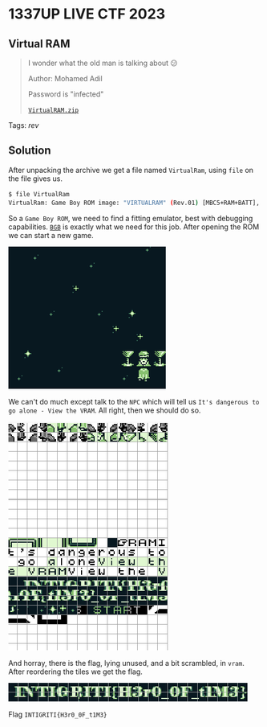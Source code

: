 # 1337UP LIVE CTF 2023

## Virtual RAM

> I wonder what the old man is talking about 😕
> 
> Author: Mohamed Adil
> 
> Password is "infected"
> 
> [`VirtualRAM.zip`](VirtualRAM.zip)

Tags: _rev_

## Solution
After unpacking the archive we get a file named `VirtualRam`, using `file` on the file gives us.

```bash
$ file VirtualRam
VirtualRam: Game Boy ROM image: "VIRTUALRAM" (Rev.01) [MBC5+RAM+BATT], ROM: 1Mbit, RAM: 256Kbit
```

So a `Game Boy ROM`, we need to find a fitting emulator, best with debugging capabilities. [`BGB`](https://bgb.bircd.org/) is exactly what we need for this job. After opening the ROM we can start a new game.

![](game.png)

We can't do much except talk to the `NPC` which will tell us `It's dangerous to go alone - View the VRAM`. All right, then we should do so.

![](vram.png)

And horray, there is the flag, lying unused, and a bit scrambled, in `vram`. After reordering the tiles we get the flag.

![](flag.png)

Flag `INTIGRITI{H3r0_0F_t1M3}`